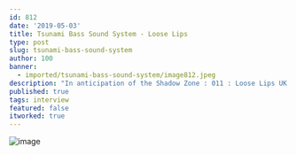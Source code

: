 ```yaml
---
id: 812
date: '2019-05-03'
title: Tsunami Bass Sound System - Loose Lips
type: post
slug: tsunami-bass-sound-system
author: 100
banner:
  - imported/tsunami-bass-sound-system/image812.jpeg
description: "In anticipation of the Shadow Zone : 011 : Loose Lips UK Takeover in Brooklyn tonight, we thought we should get some insights into the Tsunami Bass collective. Describe New York’s dubstep scene in 3 words? Up it’s arse.\_\_ When do you first remember 'bass culture' music grabbing you? ShiZaru.zoe: I first discovered dubstep at [...]Read More..."
published: true
tags: interview
featured: false
itworked: true
---
```

![image](../imported/tsunami-bass-sound-system/image812.jpeg)